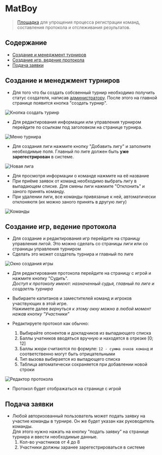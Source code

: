 MatBoy
======

> [Площадка][1] для упрощения процесса регистрации команд, 
составления протокола и отслеживания результатов.

## Содержание

* [Создание и менеджмент турниров](#tours)
* [Создание игр, ведение протокола](#game)
* [Подача заявки](#request)

## Создание и менеджмент турниров <a name="tours"></a>

* Для того что бы создать собсвенный турнир необходимо получить статус создателя,
  написав [администратору][2].
  После этого на главной странице появится кнопка "создать турнир".

![Кнопка создать туринр](
    https://sun1-19.userapi.com/3MgH_lG2WwFhHYXt0k5mJeb1aU-Q_FMfp5JLvQ/tC4s48VAh4c.jpg)


* Для редактирования информации или управления турниром перейдите по ссылкам
  под заголовком на странице турнира.

![Меню турнира](https://sun1-98.userapi.com/bjt__G0EnUUhxUqGhVOzMT_Vs3AXFHksRO2tnA/liPbmkIsXT0.jpg)

* Для создания лиги нажмите кнопку "Добавить лигу" и заполните необходимые поля.
  Главный по лиге должен быть **уже зарегестрирован** в системе.

![Новая лига](https://sun1-23.userapi.com/fY8fWDOhHcnrGCPCCsYl5KxlQPesUUz_306nyA/PNrsYHvlAi0.jpg)

* Для просмотря информации о команде нажмите на её название
* При приёме заявок от команд необходимо выбрать лигу в выпадающем списке.
  Для смены лиги нажмите "Отклонить" и заного принять команду.
* При удалении лиги, все команды привязаные к ней, автоматически отклоняютя
  (их можно заного принять в другую лигу)

![Команды](https://sun1-18.userapi.com/MKOoMSimgFrEQNiJzrch7oi7VSaBGH7fDv9X2Q/dn0rzCme8-A.jpg)


## Создание игр, ведение протокола <a name="game"></a>

* Для создание и редактирования игр перейдите на страницу управления лигой.
  Это можно сделать со страницы лиги или со страницы управления турниром
* Сделать это может создатель турнира и главный по лиге

![Окно создания игры](
    https://sun1-24.userapi.com/H1T0CAskvXMNQFIbYwIsls4XcqI52QyKQXLPUg/ynY-4YDLBk8.jpg)

* Для редактирования протокола перейдите на страницу с игрой и нажмите кнопку "Судить".  
  *Доступ к протоколу имеют: назначенный судья, главный по лиге и создаетль турнира*

* Выбираете капитанов и заместителей команд и игроков участвующих в этой игре.  
  Нажимете далее *вернуться к этому окну можно в любой момент нажав кнопку "Участники"*  
* Редактируете протокол как обычно:
    1. Выбирайте опонентов и докладчиков из выпадающего списка
    2. Баллы учатников вводяться вручную и находятся в отрезке [0; 12]
    3. Баллы жюри считаются по формуле: `12 - сумма очков команд` 
       и соответственно могут быть отрицательными
    4. Тип вызова выбирается из выпадющего списка
    5. Таблица автоматически сохраняется при добавлении новой строки

![Редактор протокола](
    https://sun9-33.userapi.com/cKiZRUaDcHzjKb0TuqAE_J6ndj3YrJSRlGSUVw/w-mJgb0Q_io.jpg)

* Протокол будет отображаться на странице с игрой


## Подача заявки <a name="request"></a>

* Любой авторизованный пользователь может подать заявку на участие команды
  в турнире. Он же будет указан как руководитель команды.  
  Для этого нужно нажать на кнопку "подать заявку" на странице турнира
  и ввести необходимые данные.
    1. Кол-во участников от 4 до 8
    2. Участники должны заранее зарегестрироваться в системе


[1]: https://i3cheese.pythonanywhere.com/ "MatBoy"
[2]: mailto:i3cheese@yandex.com "Admin mail"